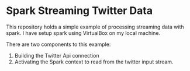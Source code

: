 # Spark Streaming Twitter Data

This repository holds a simple example of processing streaming data with spark. I have setup spark using VirtualBox on my local machine. 

There are two components to this example:
1. Building the Twitter Api connection
2. Activating the Spark context to read from the twitter input stream. 
